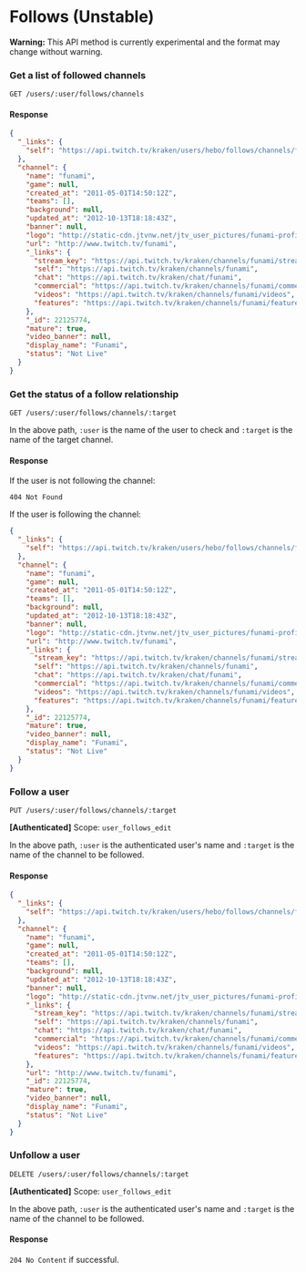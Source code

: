 # Follows (Unstable)

**Warning:** This API method is currently experimental and the format may change without warning.

### Get a list of followed channels

`GET /users/:user/follows/channels`

#### Response

```json
{
  "_links": {
    "self": "https://api.twitch.tv/kraken/users/hebo/follows/channels/funami"
  },
  "channel": {
    "name": "funami",
    "game": null,
    "created_at": "2011-05-01T14:50:12Z",
    "teams": [],
    "background": null,
    "updated_at": "2012-10-13T18:18:43Z",
    "banner": null,
    "logo": "http://static-cdn.jtvnw.net/jtv_user_pictures/funami-profile_image-9bd02ad8f4f5bc97-300x300.jpeg",
    "url": "http://www.twitch.tv/funami",
    "_links": {
      "stream_key": "https://api.twitch.tv/kraken/channels/funami/stream_key",
      "self": "https://api.twitch.tv/kraken/channels/funami",
      "chat": "https://api.twitch.tv/kraken/chat/funami",
      "commercial": "https://api.twitch.tv/kraken/channels/funami/commercial",
      "videos": "https://api.twitch.tv/kraken/channels/funami/videos",
      "features": "https://api.twitch.tv/kraken/channels/funami/features"
    },
    "_id": 22125774,
    "mature": true,
    "video_banner": null,
    "display_name": "Funami",
    "status": "Not Live"
  }
}
```

### Get the status of a follow relationship

`GET /users/:user/follows/channels/:target`

In the above path, `:user` is the name of the user to check and `:target` is the name of the target channel.

#### Response

If the user is not following the channel:

    404 Not Found

If the user is following the channel:

```json
{
  "_links": {
    "self": "https://api.twitch.tv/kraken/users/hebo/follows/channels/funami"
  },
  "channel": {
    "name": "funami",
    "game": null,
    "created_at": "2011-05-01T14:50:12Z",
    "teams": [],
    "background": null,
    "updated_at": "2012-10-13T18:18:43Z",
    "banner": null,
    "logo": "http://static-cdn.jtvnw.net/jtv_user_pictures/funami-profile_image-9bd02ad8f4f5bc97-300x300.jpeg",
    "url": "http://www.twitch.tv/funami",
    "_links": {
      "stream_key": "https://api.twitch.tv/kraken/channels/funami/stream_key",
      "self": "https://api.twitch.tv/kraken/channels/funami",
      "chat": "https://api.twitch.tv/kraken/chat/funami",
      "commercial": "https://api.twitch.tv/kraken/channels/funami/commercial",
      "videos": "https://api.twitch.tv/kraken/channels/funami/videos",
      "features": "https://api.twitch.tv/kraken/channels/funami/features"
    },
    "_id": 22125774,
    "mature": true,
    "video_banner": null,
    "display_name": "Funami",
    "status": "Not Live"
  }
}
```

### Follow a user

`PUT /users/:user/follows/channels/:target`

**[Authenticated]**  Scope: `user_follows_edit`

In the above path, `:user` is the authenticated user's name and `:target` is the name of the channel to be followed.

#### Response

```json
{
  "_links": {
    "self": "https://api.twitch.tv/kraken/users/hebo/follows/channels/funami"
  },
  "channel": {
    "name": "funami",
    "game": null,
    "created_at": "2011-05-01T14:50:12Z",
    "teams": [],
    "background": null,
    "updated_at": "2012-10-13T18:18:43Z",
    "banner": null,
    "logo": "http://static-cdn.jtvnw.net/jtv_user_pictures/funami-profile_image-9bd02ad8f4f5bc97-300x300.jpeg",
    "_links": {
      "stream_key": "https://api.twitch.tv/kraken/channels/funami/stream_key",
      "self": "https://api.twitch.tv/kraken/channels/funami",
      "chat": "https://api.twitch.tv/kraken/chat/funami",
      "commercial": "https://api.twitch.tv/kraken/channels/funami/commercial",
      "videos": "https://api.twitch.tv/kraken/channels/funami/videos",
      "features": "https://api.twitch.tv/kraken/channels/funami/features"
    },
    "url": "http://www.twitch.tv/funami",
    "_id": 22125774,
    "mature": true,
    "video_banner": null,
    "display_name": "Funami",
    "status": "Not Live"
  }
}
```

### Unfollow a user

`DELETE /users/:user/follows/channels/:target`

**[Authenticated]**  Scope: `user_follows_edit`

In the above path, `:user` is the authenticated user's name and `:target` is the name of the channel to be followed.

#### Response

`204 No Content` if successful.